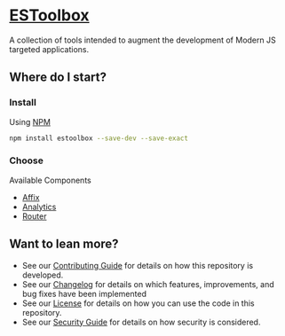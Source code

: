 
# [ESToolbox](https://github.com/dbtedman/estoolbox)

A collection of tools intended to augment the development of Modern JS targeted applications.

## Where do I start?

### Install

Using [NPM](https://www.npmjs.com)

```bash
npm install estoolbox --save-dev --save-exact
```

### Choose

Available Components

* [Affix](docs/Affix.md)
* [Analytics](docs/Analytics.md)
* [Router](docs/Router.md)

## Want to lean more?

* See our [Contributing Guide](CONTRIBUTING.md) for details on how this repository is developed.
* See our [Changelog](CHANGELOG.md) for details on which features, improvements, and bug fixes have been implemented
* See our [License](LICENSE.md) for details on how you can use the code in this repository.
* See our [Security Guide](SECURITY.md) for details on how security is considered.


